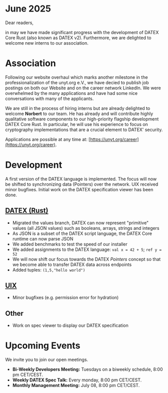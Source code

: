 # June 2025

Dear readers,

in may we have made significant progress with the development of DATEX Core Rust (also known as DATEX v2).
Furthermore, we are delighted to welcome new interns to our association.

# Association

Following our website overhaul which marks another milestone in the professionalization of
the unyt.org e.V., we have decied to publish job postings on both our Website and on the
career network LinkedIn. We were overwhelmed by the many applications and have had some
nice conversations with many of the applicants.

We are still in the process of hiring interns but are already delighted to welcome **Norbert**
to our team. He has already and will contribute highly qualitative software components to
our high-priority flagship development DATEX Core Rust. In particular, he will use his
experience to focus on cryptography implementations that are a crucial element
to DATEX' security.

Applications are possible at any time at: [https://unyt.org/career](https://unyt.org/career).

# Development
A first version of the DATEX language is implemented. The focus will now be shifted to synchronizing data (Pointers)
over the network. UIX received minor bugfixes. Initial work on the DATEX specification viewer has been done.

## [DATEX (Rust)](https://github.com/unyt-org/datex-core/pulls?q=is:closed%20created:2025-06-01..2025-06-30)
* Migrated the values branch, DATEX can now represent "primitive" values (all JSON values) such as booleans, arrays, strings and integers
* As JSON is a subset of the DATEX script language, the DATEX Core runtime can now parse JSON
* We added benchmarks to test the speed of our installer
* We added assignments to the DATEX language: `val x = 42 + 5`; `ref y = 52`
* We will now shift our focus towards the DATEX _Pointers_ concept so that we become able to transfer DATEX data across endpoints
* Added tuples: `(1,5,"hello world")`

## [UIX](https://github.com/unyt-org/uix/pulls?q=is:closed%20created:2025-06-01..2025-06-30)
* Minor bugfixes (e.g. permission error for hydration)

## Other
* Work on spec viewer to display our DATEX specification

# Upcoming Events 

We invite you to join our open meetings.

* **Bi-Weekly Developers Meeting:** Tuesdays on a biweekly schedule, 8:00 pm CET/CEST.
* **Weekly DATEX Spec Talk:** Every monday, 8:00 pm CET/CEST.
* **Monthly Management Meeting:** July 08, 8:00 pm CET/CEST.
